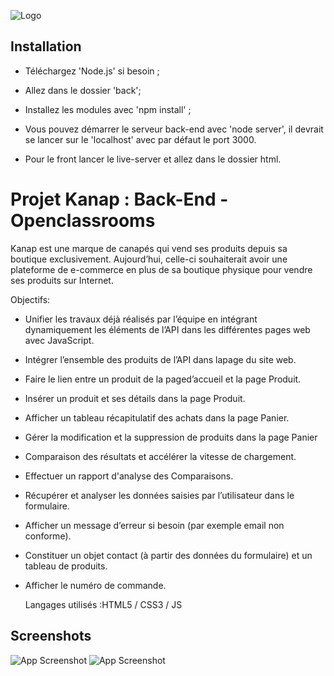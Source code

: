 ![Logo](https://camo.githubusercontent.com/88e090add1841f29af6846cc62b57da0ca3a6ce0ad27a6f8b5766387b7e203ae/68747470733a2f2f7777772e617765736f6d6573637265656e73686f742e636f6d2f6170692f76312f64657374696e6174696f6e2f696d6167652f73686f773f496d6167654b65793d746d2d31303038382d33373035332d3963613164653063393239376131353939633463303665306434613533316133)


## Installation

* Téléchargez 'Node.js' si besoin ;

* Allez dans le dossier 'back';

* Installez les modules avec 'npm install' ;

* Vous pouvez démarrer le serveur back-end avec 'node server', il devrait se lancer sur le 'localhost' avec par défaut le port 3000.

* Pour le front lancer le live-server et allez dans le dossier html.
    
# Projet Kanap : Back-End - Openclassrooms

Kanap est une marque de canapés qui vend ses produits depuis sa boutique exclusivement. Aujourd’hui, celle-ci souhaiterait avoir une plateforme de e-commerce en plus de sa boutique physique pour vendre ses produits sur Internet.

Objectifs:

* Unifier les travaux déjà réalisés par l’équipe en intégrant dynamiquement les éléments de l’API dans les différentes pages web avec JavaScript.
* Intégrer l’ensemble des produits de l’API dans lapage du site web.
* Faire le lien entre un produit de la paged’accueil et la page Produit.
* Insérer un produit et ses détails dans la page Produit.
* Afficher un tableau récapitulatif des achats dans la page Panier.
* Gérer la modification et la suppression de produits dans la page Panier
* Comparaison des résultats et accélérer la vitesse de chargement.
* Effectuer un rapport d'analyse des Comparaisons.
* Récupérer et analyser les données saisies par l’utilisateur dans le formulaire.
* Afficher un message d’erreur si besoin (par exemple email non conforme).
* Constituer un objet contact (à partir des données du formulaire) et un tableau de produits.
* Afficher le numéro de commande.

    Langages utilisés :HTML5 / CSS3 / JS



## Screenshots

![App Screenshot](https://camo.githubusercontent.com/5f0ffd837d3beba2f84d0f38610fefe6949186ac98345a31572be0104d35cf19/68747470733a2f2f7777772e617765736f6d6573637265656e73686f742e636f6d2f6170692f76312f64657374696e6174696f6e2f696d6167652f73686f773f496d6167654b65793d746d2d31303038382d33373035312d3833353562343661306163623330326463323536313166376364326138353638)
![App Screenshot](https://camo.githubusercontent.com/d990ff176f2664f7e420e2f14601873b902c4f6415b374fa148b27c010b260cd/68747470733a2f2f7777772e617765736f6d6573637265656e73686f742e636f6d2f6170692f76312f64657374696e6174696f6e2f696d6167652f73686f773f496d6167654b65793d746d2d31303038382d33373035322d6633653632616563356163633330353032356530376338626363303537663466)


